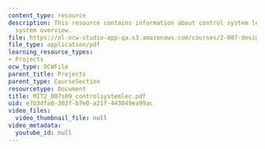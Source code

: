 ```yaml
---
content_type: resource
description: This resource contains information about control system lecture and control
  system overview.
file: https://ol-ocw-studio-app-qa.s3.amazonaws.com/courses/2-007-design-and-manufacturing-i-spring-2009/e7b3dfa0303fb7e0a21f443049ea99ac_MIT2_007s09_controlsystemlec.pdf
file_type: application/pdf
learning_resource_types:
- Projects
ocw_type: OCWFile
parent_title: Projects
parent_type: CourseSection
resourcetype: Document
title: MIT2_007s09_controlsystemlec.pdf
uid: e7b3dfa0-303f-b7e0-a21f-443049ea99ac
video_files:
  video_thumbnail_file: null
video_metadata:
  youtube_id: null
---
```

